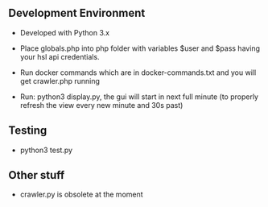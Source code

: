 <!-- ![Build status](https://circleci.com/gh/jerekarppinen/busdisplay.svg?style=shield&circle-token=aa56f1b333e444e1e3fb68741845690509be96de) -->

## Development Environment

- Developed with Python 3.x

- Place globals.php into php folder with variables $user and $pass having your hsl api credentials.

- Run docker commands which are in docker-commands.txt and you will get crawler.php running

- Run: python3 display.py, the gui will start in next full minute (to properly refresh the view every new minute and 30s past)

## Testing

- python3 test.py

## Other stuff

- crawler.py is obsolete at the moment